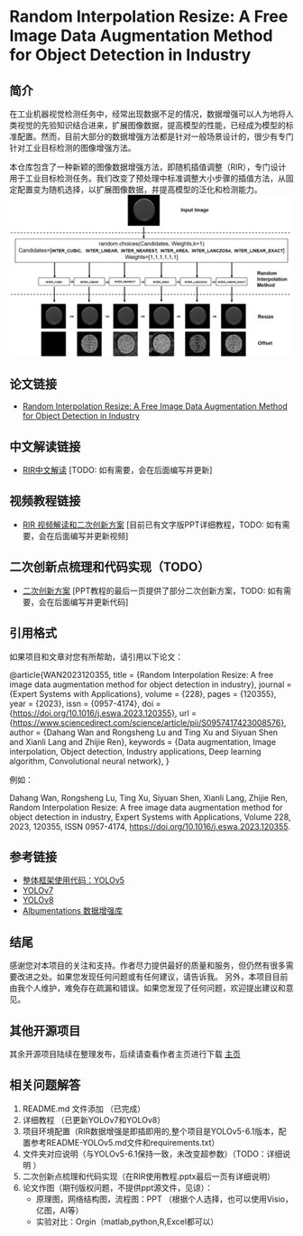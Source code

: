 # Random Interpolation Resize: A Free Image Data Augmentation Method for Object Detection in Industry


## 简介
在工业机器视觉检测任务中，经常出现数据不足的情况，数据增强可以人为地将人类视觉的先验知识结合进来，扩展图像数据，提高模型的性能，已经成为模型的标准配置。然而，目前大部分的数据增强方法都是针对一般场景设计的，很少有专门针对工业目标检测的图像增强方法。

本仓库包含了一种新颖的图像数据增强方法，即随机插值调整（RIR），专门设计用于工业目标检测任务。我们改变了预处理中标准调整大小步骤的插值方法，从固定配置变为随机选择，以扩展图像数据，并提高模型的泛化和检测能力。
![RIR原理图如下：](RIR.png)



## 论文链接
- [Random Interpolation Resize: A Free Image Data Augmentation Method for Object
Detection in Industry](https://www.sciencedirect.com/science/article/pii/S0957417423008576)

## 中文解读链接
- [RIR中文解读](中文解读链接) [TODO: 如有需要，会在后面编写并更新]

## 视频教程链接
- [RIR 视频解读和二次创新方案]() [目前已有文字版PPT详细教程，TODO: 如有需要，会在后面编写并更新视频]

## 二次创新点梳理和代码实现（TODO）
- [二次创新方案]() [PPT教程的最后一页提供了部分二次创新方案，TODO: 如有需要，会在后面编写并更新代码]


## 引用格式
如果项目和文章对您有所帮助，请引用以下论文：

@article{WAN2023120355,
title = {Random Interpolation Resize: A free image data augmentation method for object detection in industry},
journal = {Expert Systems with Applications},
volume = {228},
pages = {120355},
year = {2023},
issn = {0957-4174},
doi = {https://doi.org/10.1016/j.eswa.2023.120355},
url = {https://www.sciencedirect.com/science/article/pii/S0957417423008576},
author = {Dahang Wan and Rongsheng Lu and Ting Xu and Siyuan Shen and Xianli Lang and Zhijie Ren},
keywords = {Data augmentation, Image interpolation, Object detection, Industry applications, Deep learning algorithm, Convolutional neural network},
}

例如：

Dahang Wan, Rongsheng Lu, Ting Xu, Siyuan Shen, Xianli Lang, Zhijie Ren,
Random Interpolation Resize: A free image data augmentation method for object detection in industry,
Expert Systems with Applications,
Volume 228,
2023,
120355,
ISSN 0957-4174,
https://doi.org/10.1016/j.eswa.2023.120355.
## 参考链接
- [整体框架使用代码：YOLOv5](https://github.com/ultralytics/yolov5)
- [YOLOv7](https://github.com/WongKinYiu/yolov7)
- [YOLOv8](https://github.com/ultralytics/ultralytics)
- [Albumentations 数据增强库](https://github.com/albumentations-team/albumentations)
## 结尾
感谢您对本项目的关注和支持。作者尽力提供最好的质量和服务，但仍然有很多需要改进之处。如果您发现任何问题或有任何建议，请告诉我。
另外，本项目目前由我个人维护，难免存在疏漏和错误。如果您发现了任何问题，欢迎提出建议和意见。

## 其他开源项目
其余开源项目陆续在整理发布，后续请查看作者主页进行下载
[主页](https://github.com/wandahangFY)

## 相关问题解答
1. README.md 文件添加 （已完成）  
2. 详细教程 （已更新YOLOv7和YOLOv8）
3. 项目环境配置（RIR数据增强是即插即用的,整个项目是YOLOv5-6.1版本，配置参考README-YOLOv5.md文件和requirements.txt）
4. 文件夹对应说明（与YOLOv5-6.1保持一致，未改变超参数）（TODO：详细说明 ）
5. 二次创新点梳理和代码实现（在RIR使用教程.pptx最后一页有详细说明）
6. 论文作图（期刊版权问题，不提供ppt源文件，见谅）：
   - 原理图，网络结构图，流程图：PPT （根据个人选择，也可以使用Visio，亿图，AI等）
   - 实验对比：Orgin（matlab,python,R,Excel都可以）
